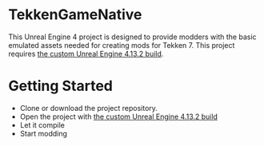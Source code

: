 # TekkenGameNative
This Unreal Engine 4 project is designed to provide modders with the basic emulated assets needed for creating mods for Tekken 7. This project requires [the custom Unreal Engine 4.13.2 build](https://github.com/Modding-Zaibatsu/ue4-tekkengame).

# Getting Started

- Clone or download the project repository.
- Open the project with [the custom Unreal Engine 4.13.2 build](https://github.com/Modding-Zaibatsu/ue4-tekkengame)
- Let it compile
- Start modding

